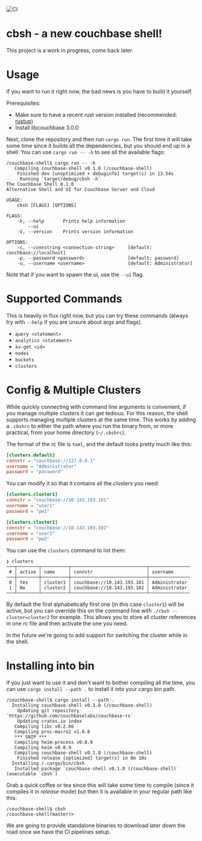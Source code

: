 ![CI](https://github.com/couchbaselabs/couchbase-shell/workflows/CI/badge.svg)

# cbsh - a new couchbase shell!

This project is a work in progress, come back later.

# Usage

If you want to run it right now, the bad news is you have to build it yourself.

Prerequisites:

 - Make sure to have a recent rust version installed (recommended: [rustup](https://rustup.rs/))
 - Install libcouchbase 3.0.0

Next, clone the repository and then run `cargo run`. The first time it will take some time since it builds all the dependencies, but you should end up in a shell. You can use `cargo run -- -h` to see all the available flags:

```
/couchbase-shell$ cargo run -- -h
   Compiling couchbase-shell v0.1.0 (/couchbase-shell)
    Finished dev [unoptimized + debuginfo] target(s) in 13.54s
     Running `target/debug/cbsh -h`
The Couchbase Shell 0.1.0
Alternative Shell and UI for Couchbase Server and Cloud

USAGE:
    cbsh [FLAGS] [OPTIONS]

FLAGS:
    -h, --help       Prints help information
        --ui         
    -V, --version    Prints version information

OPTIONS:
    -c, --connstring <connection-string>     [default: couchbase://localhost]
    -p, --password <password>                [default: password]
    -u, --username <username>                [default: Administrator]
```

Note that if you want to spawn the ui, use the `--ui` flag.

# Supported Commands

This is heavily in flux right now, but you can try these commands (always try with `--help` if you are unsure about args and flags).

 - `query <statement>`
 - `analytics <statement>`
 - `kv-get <id>`
 - `nodes`
 - `buckets`
 - `clusters`

# Config & Multiple Clusters

While quickly connecting with command line arguments is convenient, if you manage multiple clusters it can get tedious. For this reason, the shell supports managing multiple clusters at the same time. This works by adding a `.cbshrc` to either the path where you run the binary from, or more practical, from your home directory (`~/.cbshrc`).

The format of the rc file is `toml`, and the default looks pretty much like this:

```toml
[clusters.default]
connstr = "couchbase://127.0.0.1"
username = "Administrator"
password = "password"
```

You can modify it so that it contains all the clusters you need:

```toml
[clusters.cluster1]
connstr = "couchbase://10.143.193.101"
username = "user1"
password = "pw1"

[clusters.cluster2]
connstr = "couchbase://10.143.193.102"
username = "user2"
password = "pw2"
```

You can use the `clusters` command to list them:

```
❯ clusters
───┬────────┬──────────┬────────────────────────────┬───────────────
 # │ active │ name     │ connstr                    │ username 
───┼────────┼──────────┼────────────────────────────┼───────────────
 0 │ Yes    │ cluster1 │ couchbase://10.143.193.101 │ Administrator 
 1 │ No     │ cluster2 │ couchbase://10.143.193.102 │ Administrator 
───┴────────┴──────────┴────────────────────────────┴───────────────
```

By default the first alphabetically first one (in this case `cluster1`) will be active, but you can override this on the command line with `./cbsh --cluster=cluster2` for example. This allows you to store all cluster references in one rc file and then activate the one you need.

In the future we're going to add support for switching the cluster while in the shell.

# Installing into bin

If you just want to use it and don't want to bother compiling all the time, you can use `cargo install --path .` to install it into your cargo bin path.

```
/couchbase-shell$ cargo install --path .
  Installing couchbase-shell v0.1.0 (/couchbase-shell)
    Updating git repository `https://github.com/couchbaselabs/couchbase-rs`
    Updating crates.io index
   Compiling libc v0.2.66
   Compiling proc-macro2 v1.0.8
   *** SNIP ***
   Compiling heim-process v0.0.9
   Compiling heim v0.0.9
   Compiling couchbase-shell v0.1.0 (/couchbase-shell)
    Finished release [optimized] target(s) in 8m 10s
  Installing /.cargo/bin/cbsh
   Installed package `couchbase-shell v0.1.0 (/couchbase-shell)` (executable `cbsh`)
```

Grab a quick coffee or tea since this will take some time to compile (since it compiles it in *release* mode) but then it is available in your regular path like this:

```
/couchbase-shell$ cbsh
/couchbase-shell(master)> 
```

We are going to provide standalone binaries to download later down the road once we have the CI pipelines setup.
